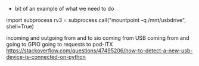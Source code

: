 * bit of an example of what we need to do

import subprocess
rv3 = subprocess.call("mountpoint -q /mnt/usbdrive", shell=True)

incoming and outgoing from and to sio
coming from USB 
coming from and going to GPIO
going to requests to pod-ITX
https://stackoverflow.com/questions/47495206/how-to-detect-a-new-usb-device-is-connected-on-python
